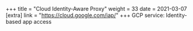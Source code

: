 +++
title = "Cloud Identity-Aware Proxy"
weight = 33
date = 2021-03-07
[extra]
link = "https://cloud.google.com/iap/"
+++
GCP service: Identity-based app access

